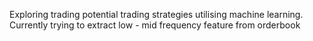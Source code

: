 Exploring trading potential trading strategies utilising machine learning. Currently trying to extract low - mid frequency feature from orderbook
